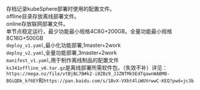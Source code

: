 存档记录kubeSphere部署时使用的配置文件。  
offline目录存放离线部署文件。  
online存放联网部署文件。  
单节点稳定运行，最少功能最小规格4C8G+200GB。全量功能最小规格8C16G+500GB  
`deploy_v1.yaml`,最小化功能部署,1master+2work  
`deploy_v2.yaml`,全量功能部署,3master+2work  
`manifest_v1.yaml`,用于制作离线制品的配置文件  
`ks341offline_v6.tar.gz`是离线部署所需软件包，（失效不补）详见：`https://mega.nz/file/vtBjBL7B#k2-i8ZBz9_JJZNTMk5EdTqawnWABM8-BOiQDk_kf6EY`和`https://pan.baidu.com/s/1BvX-VXbt4liWUVrwwC-KEQ?pwd=jc3b`
